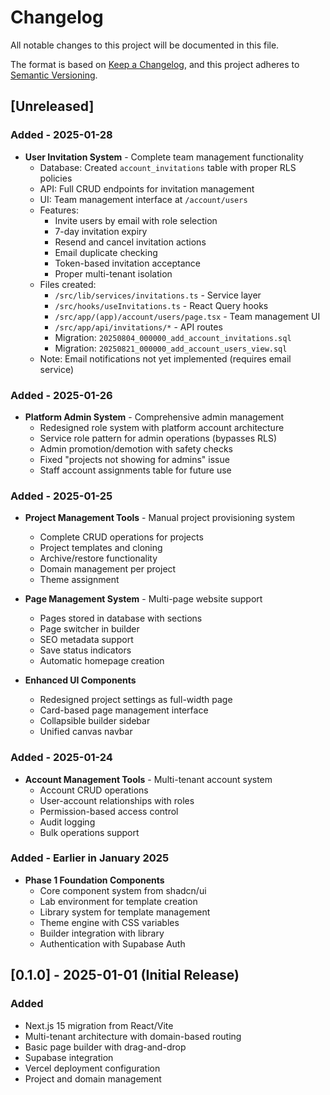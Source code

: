 # Changelog

All notable changes to this project will be documented in this file.

The format is based on [Keep a Changelog](https://keepachangelog.com/en/1.0.0/),
and this project adheres to [Semantic Versioning](https://semver.org/spec/v2.0.0.html).

## [Unreleased]

### Added - 2025-01-28
- **User Invitation System** - Complete team management functionality
  - Database: Created `account_invitations` table with proper RLS policies
  - API: Full CRUD endpoints for invitation management
  - UI: Team management interface at `/account/users`
  - Features:
    - Invite users by email with role selection
    - 7-day invitation expiry
    - Resend and cancel invitation actions
    - Email duplicate checking
    - Token-based invitation acceptance
    - Proper multi-tenant isolation
  - Files created:
    - `/src/lib/services/invitations.ts` - Service layer
    - `/src/hooks/useInvitations.ts` - React Query hooks
    - `/src/app/(app)/account/users/page.tsx` - Team management UI
    - `/src/app/api/invitations/*` - API routes
    - Migration: `20250804_000000_add_account_invitations.sql`
    - Migration: `20250821_000000_add_account_users_view.sql`
  - Note: Email notifications not yet implemented (requires email service)

### Added - 2025-01-26
- **Platform Admin System** - Comprehensive admin management
  - Redesigned role system with platform account architecture
  - Service role pattern for admin operations (bypasses RLS)
  - Admin promotion/demotion with safety checks
  - Fixed "projects not showing for admins" issue
  - Staff account assignments table for future use

### Added - 2025-01-25
- **Project Management Tools** - Manual project provisioning system
  - Complete CRUD operations for projects
  - Project templates and cloning
  - Archive/restore functionality
  - Domain management per project
  - Theme assignment

- **Page Management System** - Multi-page website support
  - Pages stored in database with sections
  - Page switcher in builder
  - SEO metadata support
  - Save status indicators
  - Automatic homepage creation

- **Enhanced UI Components**
  - Redesigned project settings as full-width page
  - Card-based page management interface
  - Collapsible builder sidebar
  - Unified canvas navbar

### Added - 2025-01-24
- **Account Management Tools** - Multi-tenant account system
  - Account CRUD operations
  - User-account relationships with roles
  - Permission-based access control
  - Audit logging
  - Bulk operations support

### Added - Earlier in January 2025
- **Phase 1 Foundation Components**
  - Core component system from shadcn/ui
  - Lab environment for template creation
  - Library system for template management
  - Theme engine with CSS variables
  - Builder integration with library
  - Authentication with Supabase Auth

## [0.1.0] - 2025-01-01 (Initial Release)

### Added
- Next.js 15 migration from React/Vite
- Multi-tenant architecture with domain-based routing
- Basic page builder with drag-and-drop
- Supabase integration
- Vercel deployment configuration
- Project and domain management